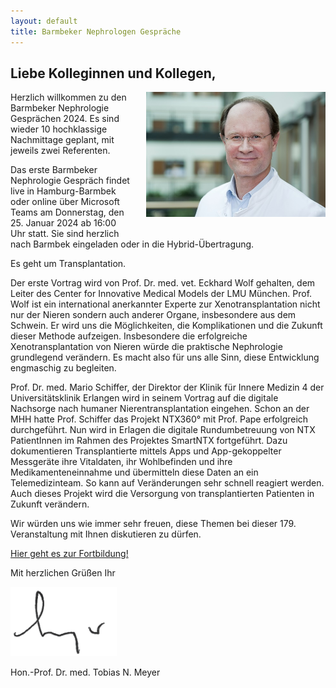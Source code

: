 ```yaml
---
layout: default
title: Barmbeker Nephrologen Gespräche
---
```

## Liebe Kolleginnen und Kollegen,   

<img src="/assets/images/CA_Meyer.jpg" height="200rem" alt="Portraitfoto Hon. Prof. Dr. Tobias N. Meyer" style="float:right; margin-left:20px; margin-bottom:20px;">
Herzlich willkommen zu den Barmbeker Nephrologie Gesprächen 2024. Es sind wieder 10 hochklassige Nachmittage geplant, mit jeweils zwei Referenten.   

Das erste Barmbeker Nephrologie Gespräch findet live in Hamburg-Barmbek oder online über Microsoft Teams am Donnerstag, den 25. Januar 2024 ab 16:00 Uhr statt. Sie sind herzlich nach Barmbek eingeladen oder in die Hybrid-Übertragung.      

Es geht um Transplantation.   
   
Der erste Vortrag wird von Prof. Dr. med. vet. Eckhard Wolf gehalten, dem Leiter des Center for Innovative Medical Models der LMU München. Prof. Wolf ist ein international anerkannter Experte zur Xenotransplantation nicht nur der Nieren sondern auch anderer Organe, insbesondere aus dem Schwein. Er wird uns die Möglichkeiten, die Komplikationen und die Zukunft dieser Methode aufzeigen. Insbesondere die erfolgreiche Xenotransplantation von Nieren würde die praktische Nephrologie grundlegend verändern. Es macht also für uns alle Sinn, diese Entwicklung engmaschig zu begleiten.         
   
Prof. Dr. med. Mario Schiffer, der Direktor der Klinik für Innere Medizin 4 der Universitätsklinik Erlangen wird in seinem Vortrag auf die digitale Nachsorge nach humaner Nierentransplantation eingehen. Schon an der MHH hatte Prof. Schiffer das Projekt NTX360° mit Prof. Pape erfolgreich durchgeführt. Nun wird in Erlagen die digitale Rundumbetreuung von NTX PatientInnen im Rahmen des Projektes SmartNTX fortgeführt. Dazu dokumentieren Transplantierte mittels Apps und App-​gekoppelter Messgeräte ihre Vitaldaten, ihr Wohlbefinden und ihre Medikamenteneinnahme und übermitteln diese Daten an ein Telemedizinteam. So kann auf Veränderungen sehr schnell reagiert werden. Auch dieses Projekt wird die Versorgung von transplantierten Patienten in Zukunft verändern.         
   
Wir würden uns wie immer sehr freuen, diese Themen bei dieser 179. Veranstaltung mit Ihnen diskutieren zu dürfen.         

<a class="button" href="https:/teams.microsoft.com/l/meetup-join/19*3ameeting_YmUxOTUxMDQtOWQ3MC00MWNkLWJhZmQtODZkMGRiMmM0OGE3*40thread.v2/0?context=*7b*22Tid*22*3a*22e6160a47-a12e-4ab1-be56-bddd09456693*22*2c*22Oid*22*3a*2254de3200-43af-4cbb-8fde-9d0457be7bcb*22*7d__;JSUlJSUlJSUlJSUlJSUl!!On_szuMZSg!P8KCBVeQsPDEIxj4qwiFDVMO5JeH1etvPsBx6GpLpi5veQZ0VTaIMGUiJ7xRwgLwe7KPxeebrT0HLDLQDSS2$" target="_blank">Hier geht es zur Fortbildung!</a>  

Mit herzlichen Grüßen Ihr  

![Unterschrift Prof. Meyer](/assets/images/unterschrift-meyer.png)  

Hon.-Prof. Dr. med. Tobias N. Meyer  
